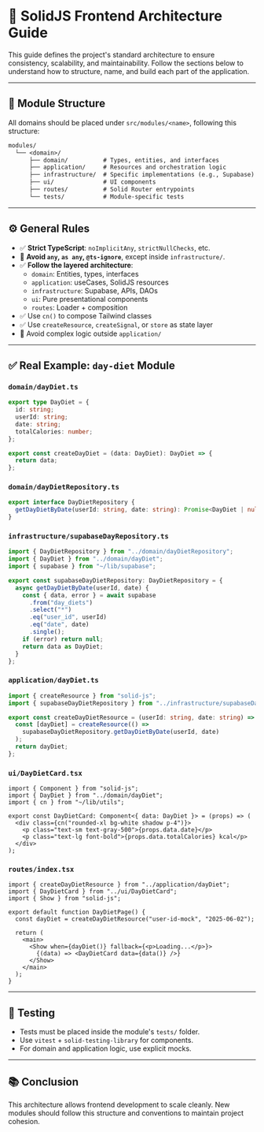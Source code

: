 # 🧭 SolidJS Frontend Architecture Guide

This guide defines the project's standard architecture to ensure consistency, scalability, and maintainability. Follow the sections below to understand how to structure, name, and build each part of the application.

---

## 📁 Module Structure

All domains should be placed under `src/modules/<name>`, following this structure:

```txt
modules/
  └── <domain>/
      ├── domain/          # Types, entities, and interfaces
      ├── application/     # Resources and orchestration logic
      ├── infrastructure/  # Specific implementations (e.g., Supabase)
      ├── ui/              # UI components
      ├── routes/          # Solid Router entrypoints
      └── tests/           # Module-specific tests
```

---

## ⚙️ General Rules

- ✅ **Strict TypeScript**: `noImplicitAny`, `strictNullChecks`, etc.
- 🚫 **Avoid `any`, `as any`, `@ts-ignore`**, except inside `infrastructure/`.
- ✅ **Follow the layered architecture**:
  - `domain`: Entities, types, interfaces
  - `application`: useCases, SolidJS resources
  - `infrastructure`: Supabase, APIs, DAOs
  - `ui`: Pure presentational components
  - `routes`: Loader + composition
- ✅ Use `cn()` to compose Tailwind classes
- ✅ Use `createResource`, `createSignal`, or `store` as state layer
- 🔁 Avoid complex logic outside `application/`

---

## ✅ Real Example: `day-diet` Module

### `domain/dayDiet.ts`

```ts
export type DayDiet = {
  id: string;
  userId: string;
  date: string;
  totalCalories: number;
};

export const createDayDiet = (data: DayDiet): DayDiet => {
  return data;
};
```

### `domain/dayDietRepository.ts`

```ts
export interface DayDietRepository {
  getDayDietByDate(userId: string, date: string): Promise<DayDiet | null>;
}
```

### `infrastructure/supabaseDayRepository.ts`

```ts
import { DayDietRepository } from "../domain/dayDietRepository";
import { DayDiet } from "../domain/dayDiet";
import { supabase } from "~/lib/supabase";

export const supabaseDayDietRepository: DayDietRepository = {
  async getDayDietByDate(userId, date) {
    const { data, error } = await supabase
      .from("day_diets")
      .select("*")
      .eq("user_id", userId)
      .eq("date", date)
      .single();
    if (error) return null;
    return data as DayDiet;
  }
};
```

### `application/dayDiet.ts`

```ts
import { createResource } from "solid-js";
import { supabaseDayDietRepository } from "../infrastructure/supabaseDayRepository";

export const createDayDietResource = (userId: string, date: string) => {
  const [dayDiet] = createResource(() =>
    supabaseDayDietRepository.getDayDietByDate(userId, date)
  );
  return dayDiet;
};
```

### `ui/DayDietCard.tsx`

```tsx
import { Component } from "solid-js";
import { DayDiet } from "../domain/dayDiet";
import { cn } from "~/lib/utils";

export const DayDietCard: Component<{ data: DayDiet }> = (props) => (
  <div class={cn("rounded-xl bg-white shadow p-4")}>
    <p class="text-sm text-gray-500">{props.data.date}</p>
    <p class="text-lg font-bold">{props.data.totalCalories} kcal</p>
  </div>
);
```

### `routes/index.tsx`

```tsx
import { createDayDietResource } from "../application/dayDiet";
import { DayDietCard } from "../ui/DayDietCard";
import { Show } from "solid-js";

export default function DayDietPage() {
  const dayDiet = createDayDietResource("user-id-mock", "2025-06-02");

  return (
    <main>
      <Show when={dayDiet()} fallback={<p>Loading...</p>}>
        {(data) => <DayDietCard data={data()} />}
      </Show>
    </main>
  );
}
```

---

## 🧪 Testing

- Tests must be placed inside the module's `tests/` folder.
- Use `vitest` + `solid-testing-library` for components.
- For domain and application logic, use explicit mocks.

---

## 📚 Conclusion

This architecture allows frontend development to scale cleanly. New modules should follow this structure and conventions to maintain project cohesion.